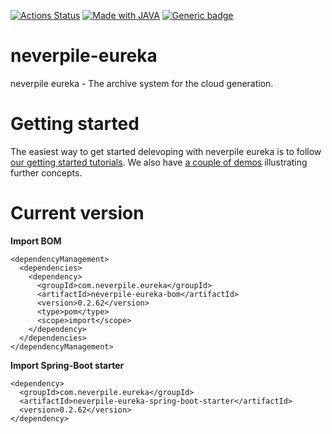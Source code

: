 [![Actions Status](https://github.com/levigo/neverpile-eureka/workflows/Continuous%20Delivery/badge.svg)](https://github.com/levigo/neverpile-fusion/actions)
[![Made with JAVA](https://img.shields.io/badge/MADE%20with-JAVA-RED.svg)](#JAVA)
[![Generic badge](https://img.shields.io/badge/current%20version-0.2.62-1abc9c.svg)](https://github.com/levigo/neverpile-eureka/tree/v0.2.60)

# neverpile-eureka
neverpile eureka - The archive system for the cloud generation.

# Getting started
The easiest way to get started delevoping with neverpile eureka is to follow [our getting started tutorials](https://github.com/levigo/neverpile-eureka-getting-started/wiki). We also have [a couple of demos](https://github.com/levigo/neverpile-eureka-demos) illustrating further concepts.

# Current version
__Import BOM__

    <dependencyManagement>
      <dependencies>
        <dependency>
          <groupId>com.neverpile.eureka</groupId>
          <artifactId>neverpile-eureka-bom</artifactId>
          <version>0.2.62</version>
          <type>pom</type>
          <scope>import</scope>
        </dependency>
      </dependencies>
    </dependencyManagement>

__Import Spring-Boot starter__

    <dependency>
      <groupId>com.neverpile.eureka</groupId>
      <artifactId>neverpile-eureka-spring-boot-starter</artifactId>
      <version>0.2.62</version>
    </dependency>